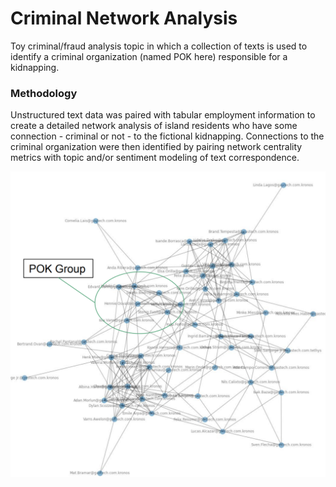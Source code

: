 # Criminal Network Analysis  
Toy criminal/fraud analysis topic in which a collection of texts is used to identify a criminal organization (named POK here) responsible for a kidnapping.  

### Methodology
Unstructured text data was paired with tabular employment information to create a detailed network analysis of island residents who have some connection - criminal or not - to the fictional kidnapping. Connections to the criminal organization were then identified by pairing network centrality metrics with topic and/or sentiment modeling of text correspondence.

![alt text](https://github.com/travisspear/criminal_network_analysis/blob/main/criminal_network_annotated.png)
